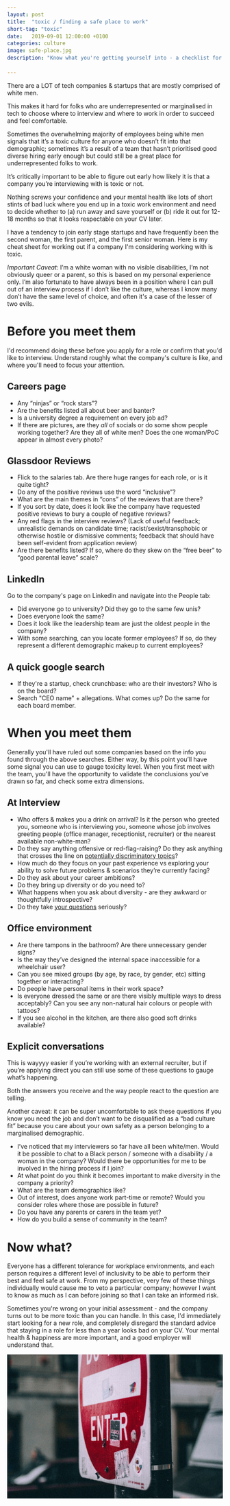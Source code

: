 ```yaml
---
layout: post
title:  "toxic / finding a safe place to work"
short-tag: "toxic"
date:   2019-09-01 12:00:00 +0100
categories: culture
image: safe-place.jpg
description: "Know what you're getting yourself into - a checklist for identifying how safe a startup's culture will be for folks with marginalised identities"

---
```


There are a LOT of tech companies & startups that are mostly comprised of white men. 

This makes it hard for folks who are underrepresented or marginalised in tech to choose where to interview and where to work in order to succeed and feel comfortable.

Sometimes the overwhelming majority of employees being white men signals that it’s a toxic culture for anyone who doesn’t fit into that demographic; sometimes it’s a result of a team that hasn’t prioritised good diverse hiring early enough but could still be a great place for underrepresented folks to work. 

It’s critically important to be able to figure out early how likely it is that a company you’re interviewing with is toxic or not.

Nothing screws your confidence and your mental health like lots of short stints of bad luck where you end up in a toxic work environment and need to decide whether to (a) run away and save yourself or (b) ride it out for 12-18 months so that it looks respectable on your CV later.

I have a tendency to join early stage startups and have frequently been the second woman, the first parent, and the first senior woman. Here is my cheat sheet for working out if a company I'm considering working with is toxic.

*Important Caveat*: I’m a white woman with no visible disabilities, I’m not obviously queer or a parent, so this is based on my personal experience only. I’m also fortunate to have always been in a position where I can pull out of an interview process if I don’t like the culture, whereas I know many don’t have the same level of choice, and often it's a case of the lesser of two evils.

# Before you meet them
I'd recommend doing these before you apply for a role or confirm that you'd like to interview. Understand roughly what the company's culture is like, and where you'll need to focus your attention.

## Careers page
- Any “ninjas” or “rock stars”?
- Are the benefits listed all about beer and banter?
- Is a university degree a requirement on every job ad?
- If there are pictures, are they *all* of socials or do some show people working together? Are they all of white men? Does the one woman/PoC appear in almost every photo?

## Glassdoor Reviews
- Flick to the salaries tab. Are there huge ranges for each role, or is it quite tight?
- Do any of the positive reviews use the word “inclusive”?
- What are the main themes in “cons” of the reviews that are there?
- If you sort by date, does it look like the company have requested positive reviews to bury a couple of negative reviews?
- Any red flags in the interview reviews? (Lack of useful feedback; unrealistic demands on candidate time; racist/sexist/transphobic or otherwise hostile or dismissive comments; feedback that should have been self-evident from application review)
- Are there benefits listed? If so, where do they skew on the “free beer” to “good parental leave” scale?

## LinkedIn
Go to the company's page on LinkedIn and navigate into the People tab:
- Did everyone go to university? Did they go to the same few unis?
- Does everyone look the same?
- Does it look like the leadership team are just the oldest people in the company?
- With some searching, can you locate former employees? If so, do they represent a different demographic makeup to current employees?

## A quick google search
- If they're a startup, check crunchbase: who are their investors? Who is on the board?
- Search "CEO name" + allegations. What comes up? Do the same for each board member.

# When you meet them

Generally you'll have ruled out some companies based on the info you found through the above searches. Either way, by this point you’ll have some signal you can use to gauge toxicity level. When you first meet with the team, you'll have the opportunity to validate the conclusions you've drawn so far, and check some extra dimensions. 

## At Interview
- Who offers & makes you a drink on arrival? Is it the person who greeted you, someone who is interviewing you, someone whose job involves greeting people (office manager, receptionist, recruiter) or the nearest available non-white-man?
- Do they say anything offensive or red-flag-raising? Do they ask anything that crosses the line on [potentially discriminatory topics](https://www.gov.uk/discrimination-your-rights)?
- How much do they focus on your past experience vs exploring your ability to solve future problems & scenarios they’re currently facing?
- Do they ask about your career ambitions?
- Do they bring up diversity or do you need to?
- What happens when you ask about diversity - are they awkward or thoughtfully introspective?
- Do they take [your questions](../final-questions) seriously?

## Office environment
- Are there tampons in the bathroom? Are there unnecessary gender signs?
- Is the way they’ve designed the internal space inaccessible for a wheelchair user?
- Can you see mixed groups (by age, by race, by gender, etc) sitting together or interacting?
- Do people have personal items in their work space?
- Is everyone dressed the same or are there visibly multiple ways to dress acceptably? Can you see any non-natural hair colours or people with tattoos?
- If you see alcohol in the kitchen, are there also good soft drinks available?

## Explicit conversations

This is wayyyy easier if you’re working with an external recruiter, but if you’re applying direct you can still use some of these questions to gauge what’s happening.

Both the answers you receive and the way people react to the question are telling. 

Another caveat: it can be super uncomfortable to ask these questions if you know you need the job and don’t want to be disqualified as a “bad culture fit” because you care about your own safety as a person belonging to a marginalised demographic.

- I’ve noticed that my interviewers so far have all been white/men. Would it be possible to chat to a Black person / someone with a disability / a woman in the company? Would there be opportunities for me to be involved in the hiring process if I join?
- At what point do you think it becomes important to make diversity in the company a priority?
- What are the team demographics like?
- Out of interest, does anyone work part-time or remote? Would you consider roles where those are possible in future?
- Do you have any parents or carers in the team yet?
- How do you build a sense of community in the team?

# Now what?

Everyone has a different tolerance for workplace environments, and each person requires a different level of inclusivity to be able to perform their best and feel safe at work. From my perspective, very few of these things individually would cause me to veto a particular company; however I want to know as much as I can before joining so that I can take an informed risk.

Sometimes you're wrong on your initial assessment - and the company turns out to be more toxic than you can handle. In this case, I'd immediately start looking for a new role, and completely disregard the standard advice that staying in a role for less than a year looks bad on your CV. Your mental health & happiness are more important, and a good employer will understand that.

![Photo by Jackson Jost on Unsplash: no entry](/assets/img/safe-place.jpg)